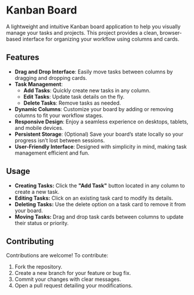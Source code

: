 

# Kanban Board

A lightweight and intuitive Kanban board application to help you visually manage your tasks and projects. This project provides a clean, browser-based interface for organizing your workflow using columns and cards.

## Features

- **Drag and Drop Interface**: Easily move tasks between columns by dragging and dropping cards.
- **Task Management**: 
  - **Add Tasks**: Quickly create new tasks in any column.
  - **Edit Tasks**: Update task details on the fly.
  - **Delete Tasks**: Remove tasks as needed.
- **Dynamic Columns**: Customize your board by adding or removing columns to fit your workflow stages.
- **Responsive Design**: Enjoy a seamless experience on desktops, tablets, and mobile devices.
- **Persistent Storage**: (Optional) Save your board’s state locally so your progress isn’t lost between sessions.
- **User-Friendly Interface**: Designed with simplicity in mind, making task management efficient and fun.

## Usage

- **Creating Tasks:** Click the **"Add Task"** button located in any column to create a new task.
- **Editing Tasks:** Click on an existing task card to modify its details.
- **Deleting Tasks:** Use the delete option on a task card to remove it from your board.
- **Moving Tasks:** Drag and drop task cards between columns to update their status or priority.

## Contributing

Contributions are welcome! To contribute:

1. Fork the repository.
2. Create a new branch for your feature or bug fix.
3. Commit your changes with clear messages.
4. Open a pull request detailing your modifications.


